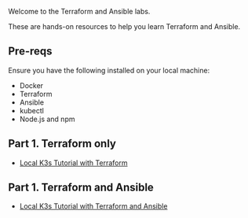 Welcome to the Terraform and Ansible labs.

These are hands-on resources to help you learn Terraform and Ansible.

## Pre-reqs
Ensure you have the following installed on your local machine:
- Docker
- Terraform
- Ansible
- kubectl
- Node.js and npm


## Part 1. Terraform only

- [Local K3s Tutorial with Terraform](labs/terraform-only/README.md)


## Part 1. Terraform and Ansible

- [Local K3s Tutorial with Terraform and Ansible](labs/terraform-ansible/README.md)
